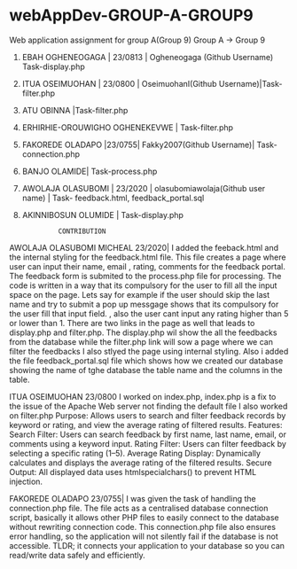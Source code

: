 # webAppDev-GROUP-A-GROUP9
Web application assignment for group A(Group 9)
Group A -> Group 9
1. EBAH OGHENEOGAGA | 23/0813 | Ogheneogaga (Github Username) Task-display.php
2. ITUA OSEIMUOHAN | 23/0800 | OseimuohanI(Github Username)|Task-filter.php
4. ATU OBINNA |Task-filter.php
5. ERHIRHIE-OROUWIGHO  OGHENEKEVWE | Task-filter.php
6. FAKOREDE OLADAPO |23/0755| Fakky2007(Github Username)| Task-connection.php
7. BANJO OLAMIDE| Task-process.php
8. AWOLAJA OLASUBOMI | 23/2020 | olasubomiawolaja(Github user name) | Task- feedback.html, feedback_portal.sql
9. AKINNIBOSUN OLUMIDE | Task-display.php

                CONTRIBUTION

AWOLAJA OLASUBOMI MICHEAL 23/2020| 
I added the feeback.html and  the internal styling for the feedback.html file. This file creates a page where user can input their name, email , rating, comments for the feedback portal. The feedback form is submited to the process.php file for processing. The code is written in a way that its compulsory for the user to fill all the input space on the page. Lets say for example if the user should skip the last name and try to submit a pop up messgage shows that its compulsory for the user fill that input field.
, also the user cant input any rating higher than 5 or lower than 1. There are two links in the page as well that leads to display.php and filter.php. The display.php wil show the all the feedbacks from the database while the filter.php link will sow a page where we can filter the feedbacks I also  stlyed the page using internal styling.
Also i added the file feedback_portal.sql file which shows how we created our database showing the name of tghe database the table name and the columns in the table.

ITUA OSEIMUOHAN 23/0800
I worked on index.php, index.php is a fix to the issue of the Apache Web server not finding the default file
I also worked on filter.php
Purpose:
Allows users to search and filter feedback records by keyword or rating, and view the average rating of filtered results.
Features:
Search Filter: Users can search feedback by first name, last name, email, or comments using a keyword input.
Rating Filter: Users can filter feedback by selecting a specific rating (1–5).
Average Rating Display: Dynamically calculates and displays the average rating of the filtered results.
Secure Output: All displayed data uses htmlspecialchars() to prevent HTML injection.

FAKOREDE OLADAPO 23/0755| 
I was given the task of handling the connection.php file. The file acts as a centralised database connection script, basically it allows other PHP files to easily connect to the database without rewriting connection code. This connection.php file also ensures error handling, so the application will not silently fail if the database is not accessible.
TLDR; it connects your application to your database so you can read/write data safely and efficiently. 
